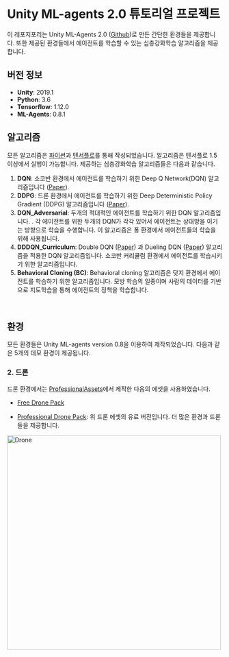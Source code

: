 # Unity ML-agents 2.0 튜토리얼 프로젝트

이 레포지포리는 Unity ML-Agents 2.0 ([Github](<https://github.com/Unity-Technologies/ml-agents>))로 만든 간단한 환경들을 제공합니다. 또한 제공된 환경들에서 에이전트를 학습할 수 있는 심층강화학습 알고리즘을 제공합니다. 





## 버전 정보

- **Unity**: 2019.1
- **Python**: 3.6
- **Tensorflow**: 1.12.0
- **ML-Agents**: 0.8.1





## 알고리즘

모든 알고리즘은 [파이썬](<https://www.python.org/>)과 [텐서플로](<https://www.tensorflow.org/>)를 통해 작성되었습니다. 알고리즘은 텐서플로 1.5 이상에서 실행이 가능합니다. 제공하는 심층강화학습 알고리즘들은 다음과 같습니다.  

1. **DQN**: 소코반 환경에서 에이전트를 학습하기 위한 Deep Q Network(DQN) 알고리즘입니다 ([Paper](<https://web.stanford.edu/class/psych209/Readings/MnihEtAlHassibis15NatureControlDeepRL.pdf>)).  
2. **DDPG**: 드론 환경에서 에이전트를 학습하기 위한 Deep Deterministic Policy Gradient (DDPG) 알고리즘입니다 ([Paper](<https://arxiv.org/abs/1509.02971>)). 
3. **DQN_Adversarial**: 두개의 적대적인 에이전트를 학습하기 위한 DQN 알고리즘입니다. . 각 에이전트를 위한 두개의 DQN가 각각 있어서 에이전트는 상대방을 이기는 방향으로 학습을 수행합니다.  이 알고리즘은 퐁 환경에서 에이전트들의 학습을 위해 사용됩니다. 
4. **DDDQN_Curriculum**: Double DQN ([Paper](<https://arxiv.org/abs/1509.06461>)) 과 Dueling DQN ([Paper](<https://arxiv.org/abs/1511.06581>)) 알고리즘을 적용한 DQN 알고리즘입니다. 소코반 커리큘럼 환경에서 에이전트를 학습시키기 위한 알고리즘입니다. 
5. **Behavioral Cloning (BC)**: Behavioral cloning 알고리즘은 닷지 환경에서 에이전트를 학습하기 위한 알고리즘입니다. 모방 학습의 일종이며 사람의 데이터를 기반으로 지도학습을 통해 에이전트의 정책을 학습합니다. 

   

<br>

## 환경 

모든 환경들은 Unity ML-agents version 0.8을 이용하여 제작되었습니다. 다음과 같은 5개의 데모 환경이 제공됩니다.


### 2. 드론 

드론 환경에서는 [ProfessionalAssets](https://assetstore.unity.com/publishers/31857)에서 제작한 다음의 에셋을 사용하였습니다. 

- [Free Drone Pack](https://assetstore.unity.com/packages/tools/physics/free-pack-117641)

- [Professional Drone Pack](https://assetstore.unity.com/packages/tools/physics/professional-drone-pack-drone-controller-vr-pc-mobile-gamepad-100970): 위 드론 에셋의 유료 버전입니다. 더 많은 환경과 드론들을 제공합니다.

<img src="./images/Drone.gif" alt="Drone" style="width: 500px;"/>



